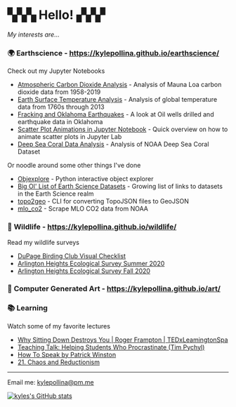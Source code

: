 # ▚▚▚ Hello! ▞▞▞


*My interests are...*

### 🌍 __Earthscience__ - https://kylepollina.github.io/earthscience/

Check out my Jupyter Notebooks
- [Atmospheric Carbon Dioxide Analysis](https://nbviewer.jupyter.org/github/kylepollina/earthscience/blob/master/notebooks/Atmospheric_CO2_Analysis/Atmospheric%20Carbon%20Dioxide%20Analysis.ipynb) - Analysis of Mauna Loa carbon dioxide data from 1958-2019
- [Earth Surface Temperature Analysis](https://nbviewer.jupyter.org/github/kylepollina/earthscience/blob/master/notebooks/Surface_Temperature_Analysis/Earth%20Surface%20Temperature%20Analysis.ipynb) - Analysis of global temperature data from 1760s through 2013
- [Fracking and Oklahoma Earthquakes](https://nbviewer.jupyter.org/github/kylepollina/earthscience/blob/master/notebooks/Fracking_and_Oklahoma_Quakes/Fracking_and_Oklahoma_Quakes%20main.ipynb) - A look at Oil wells drilled and earthquake data in Oklahoma
- [Scatter Plot Animations in Jupyter Notebook](https://nbviewer.jupyter.org/github/kylepollina/earthscience/blob/master/notebooks/Animating%20Matplotlib%20Scatter%20Plots%20in%20Jupyter%20Notebooks.ipynb) - Quick overview on how to animate scatter plots in Jupyter Lab
- [Deep Sea Coral Data Analysis](https://nbviewer.jupyter.org/github/kylepollina/earthscience/blob/master/notebooks/Coral%20Data/Deep%20Sea%20Coral.ipynb) - Analysis of NOAA Deep Sea Coral Dataset

Or noodle around some other things I've done
- [Objexplore](https://github.com/kylepollina/objexplore) - Python interactive object explorer
- [Big Ol' List of Earth Science Datasets](https://github.com/kylepollina/earthscience/blob/master/research/resources.md) - Growing list of links to
datasets in the Earth Science realm
- [topo2geo](https://github.com/kylepollina/topo2geo) - CLI for converting TopoJSON files to GeoJSON
- [mlo_co2](https://github.com/kylepollina/mlo_co2) - Scrape MLO CO2 data from NOAA 

### 🌱 __Wildlife__ - https://kylepollina.github.io/wildlife/
Read my wildlife surveys
- [DuPage Birding Club Visual Checklist](https://kylepollina.github.io/wildlife/dbc-checklist/)
- [Arlington Heights Ecological Survey Summer 2020](https://kylepollina.github.io/wildlife/index.html#summer-survey)
- [Arlington Heights Ecological Survey Fall 2020](https://kylepollina.github.io/wildlife/index.html#fall-survey)

### 🎨 __Computer Generated Art__ - https://kylepollina.github.io/art/

### 📚 __Learning__
Watch some of my favorite lectures
- [Why Sitting Down Destroys You | Roger Frampton | TEDxLeamingtonSpa](https://youtu.be/jOJLx4Du3vU)
- [Teaching Talk: Helping Students Who Procrastinate (Tim Pychyl)](https://youtu.be/mhFQA998WiA)
- [How To Speak by Patrick Winston](https://youtu.be/Unzc731iCUY)
- [21. Chaos and Reductionism](https://youtu.be/_njf8jwEGRo)
-------

Email me: kylepollina@pm.me

[![kyles's GitHub stats](https://github-readme-stats.vercel.app/api?username=kylepollina)](https://github.com/anuraghazra/github-readme-stats)


